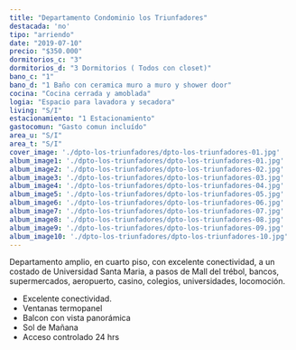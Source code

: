 ```yaml
---
title: "Departamento Condominio los Triunfadores"
destacada: 'no'
tipo: "arriendo"
date: "2019-07-10"
precio: "$350.000"
dormitorios_c: "3"
dormitorios_d: "3 Dormitorios ( Todos con closet)"
bano_c: "1"
bano_d: "1 Baño con ceramica muro a muro y shower door"
cocina: "Cocina cerrada y amoblada"
logia: "Espacio para lavadora y secadora"
living: "S/I"
estacionamiento: "1 Estacionamiento"
gastocomun: "Gasto comun incluído"
area_u: "S/I"
area_t: "S/I"
cover_image: './dpto-los-triunfadores/dpto-los-triunfadores-01.jpg'
album_image1: './dpto-los-triunfadores/dpto-los-triunfadores-01.jpg'
album_image2: './dpto-los-triunfadores/dpto-los-triunfadores-02.jpg'
album_image3: './dpto-los-triunfadores/dpto-los-triunfadores-03.jpg'
album_image4: './dpto-los-triunfadores/dpto-los-triunfadores-04.jpg'
album_image5: './dpto-los-triunfadores/dpto-los-triunfadores-05.jpg'
album_image6: './dpto-los-triunfadores/dpto-los-triunfadores-06.jpg'
album_image7: './dpto-los-triunfadores/dpto-los-triunfadores-07.jpg'
album_image8: './dpto-los-triunfadores/dpto-los-triunfadores-08.jpg'
album_image9: './dpto-los-triunfadores/dpto-los-triunfadores-09.jpg'
album_image10: './dpto-los-triunfadores/dpto-los-triunfadores-10.jpg'
---
```

Departamento amplio, en cuarto piso, con excelente conectividad, a un costado de Universidad Santa Maria, a pasos de Mall del trébol, bancos, supermercados, aeropuerto, casino, colegios, universidades, locomoción.

* Excelente conectividad.
* Ventanas termopanel
* Balcon con vista panorámica
* Sol de Mañana
* Acceso controlado 24 hrs


